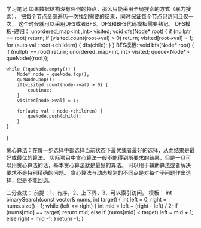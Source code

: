 ﻿学习笔记
如果数据结构没有任何的特点，那么只能采用全局搜索的方式（暴力搜索），
把每个节点全部遍历一次找到需要的结果，同时保证每个节点只访问且仅一次，
这个时候就可以采用DFS或者BFS。DFS和BFS代码模板需要熟记。
DFS模板-递归：
unordered_map<int ,int> visited;
void dfs(Node* root) {
	if (nullptr == root) return;
	if (visited.count(root->val) > 0) return;
	visited[root->val] = 1;
	for (auto val : root->childern) {
		dfs(child);
	}
}
BFS模板:
void bfs(Node* root) {
	if (nullptr == root) return;
	unordered_map<int, int> visited;
	queue<Node*> queNode({root});

	while (!queNode.empty()) {
		Node* node = queNode.top();
		queNode.pop();
		if(visited.count(node->val) > 0) {
			coutinue;
		}
		visited[node->val] = 1;

		for(auto val : node->children) {
			queNode.push(child);
		}
	}
}

贪心算法：在每一步选择中都选择当前状态下最优或者最好的选择，从而结果是最好或最优的算法。
实际项目中贪心算法一般不能得到所要求的结果，但是一旦可以用贪心算法的话，基本贪心算法就是最好的算法。
可以用于辅助算法或者解决要求不是特别精确的问题。
贪心算法与动态规划的不同点是对每个子问题作出选择，但是不能回退。

二分查找：
前提：1、有序，2、上下界，3、可以索引访问。
模板：
int binarySearch(const vector<int>& nums, int target) {
	int left = 0, right = nums.size() - 1;
	while (left <= right) {
		int mid = left + (right - left) / 2;
		if (nums[mid] == target) return mid;
		else if (nums[mid] < target) left = mid + 1;
		else right = mid -1;
	}
	return -1;
}